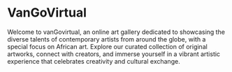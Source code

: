 # VanGoVirtual 
<p>Welcome to vanGovirtual, an online art gallery dedicated to showcasing the diverse talents of contemporary artists from around the globe, with a special focus on African art. Explore our curated collection of original artworks, connect with creators, and immerse yourself in a vibrant artistic experience that celebrates creativity and cultural exchange.</p>



